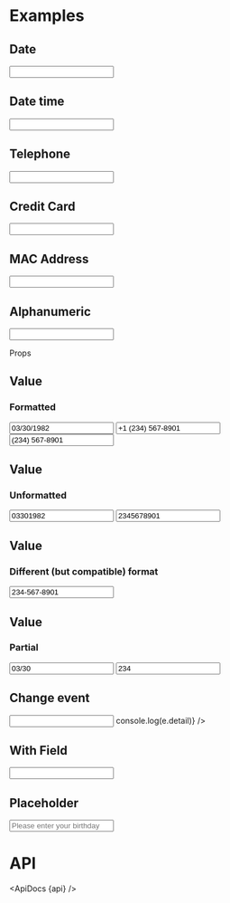 <script>
	import api from '$lib/components/Input.svelte?raw&sveld';
  import ApiDocs from '$lib/components/ApiDocs.svelte';

  import Field from '$lib/components/Field.svelte';
  import Input from '$lib/components/Input.svelte';
  import Preview from '$lib/components/Preview.svelte';
  import SectionDivider from '$lib/components/SectionDivider.svelte';
</script>

# Examples

## Date

<Preview>
	<Input mask="mm/dd/yyyy" replace="dmyh" />
</Preview>

## Date time

<Preview>
	<Input mask="mm/dd/yyyy hh:mm" replace="dmyh" />
</Preview>

## Telephone

<Preview>
	<Input mask="+1 (___) ___-____" replace="_" />
</Preview>

## Credit Card

<Preview>
	<Input mask=".... .... .... ...." replace="." accept="\d" />
</Preview>

## MAC Address

<Preview>
	<Input mask="XX:XX:XX:XX:XX:XX" replace="X" accept="[\dA-H]" />
</Preview>

## Alphanumeric

<Preview>
	<Input mask="__-__-__-____" replace="_" accept="\w" />
</Preview>

<SectionDivider>Props</SectionDivider>

## Value

### Formatted

<Preview>
	<Input mask="mm/dd/yyyy" replace="dmyh" value="03/30/1982" />
	<Input mask="+1 (___) ___-____" replace="_" value="+1 (234) 567-8901" />
	<Input mask="+1 (___) ___-____" replace="_" value="(234) 567-8901" />
</Preview>

## Value

### Unformatted

<Preview>
	<Input mask="mm/dd/yyyy" replace="dmyh" value="03301982" />
	<Input mask="+1 (___) ___-____" replace="_" value="2345678901" />
</Preview>

## Value

### Different (but compatible) format

<Preview>
	<Input mask="+1 (___) ___-____" replace="_" value="234-567-8901" />
</Preview>

## Value

### Partial

<Preview>
	<Input mask="mm/dd/yyyy" replace="dmyh" value="03/30" />
	<Input mask="+1 (___) ___-____" replace="_" value="234" />
</Preview>

## Change event

<Preview>
  <Input
    mask="mm/dd/yyyy"
    replace="dmyh"
    on:change={e => console.log(e.detail)}
  />
</Preview>

## With Field

<Preview>
  <Field label="Birth Date" let:id>
    <Input {id} mask="mm/dd/yyyy" replace="dmyh" />
  </Field>
</Preview>

## Placeholder

<Preview>
	<Input placeholder="Please enter your birthday" mask="mm/dd/yyyy" replace="dmyh" />
</Preview>

# API

<ApiDocs {api} />
